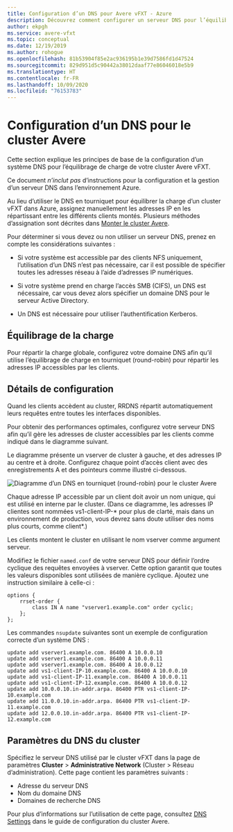 ```yaml
---
title: Configuration d’un DNS pour Avere vFXT - Azure
description: Découvrez comment configurer un serveur DNS pour l’équilibrage de charge en tourniquet (round-robin) avec Avere vFXT pour Azure
author: ekpgh
ms.service: avere-vfxt
ms.topic: conceptual
ms.date: 12/19/2019
ms.author: rohogue
ms.openlocfilehash: 81b53904f85e2ac936195b1e39d7586fd1d47524
ms.sourcegitcommit: 829d951d5c90442a38012daaf77e86046018e5b9
ms.translationtype: HT
ms.contentlocale: fr-FR
ms.lasthandoff: 10/09/2020
ms.locfileid: "76153783"
---
```

# <a name="avere-cluster-dns-configuration"></a>Configuration d’un DNS pour le cluster Avere

Cette section explique les principes de base de la configuration d’un système DNS pour l’équilibrage de charge de votre cluster Avere vFXT.

Ce document *n’inclut pas* d’instructions pour la configuration et la gestion d’un serveur DNS dans l’environnement Azure.

Au lieu d’utiliser le DNS en tourniquet pour équilibrer la charge d’un cluster vFXT dans Azure, assignez manuellement les adresses IP en les répartissant entre les différents clients montés. Plusieurs méthodes d’assignation sont décrites dans [Monter le cluster Avere](avere-vfxt-mount-clients.md).

Pour déterminer si vous devez ou non utiliser un serveur DNS, prenez en compte les considérations suivantes :

* Si votre système est accessible par des clients NFS uniquement, l’utilisation d’un DNS n’est pas nécessaire, car il est possible de spécifier toutes les adresses réseau à l’aide d’adresses IP numériques.

* Si votre système prend en charge l’accès SMB (CIFS), un DNS est nécessaire, car vous devez alors spécifier un domaine DNS pour le serveur Active Directory.

* Un DNS est nécessaire pour utiliser l’authentification Kerberos.

## <a name="load-balancing"></a>Équilibrage de la charge

Pour répartir la charge globale, configurez votre domaine DNS afin qu’il utilise l’équilibrage de charge en tourniquet (round-robin) pour répartir les adresses IP accessibles par les clients.

## <a name="configuration-details"></a>Détails de configuration

Quand les clients accèdent au cluster, RRDNS répartit automatiquement leurs requêtes entre toutes les interfaces disponibles.

Pour obtenir des performances optimales, configurez votre serveur DNS afin qu’il gère les adresses de cluster accessibles par les clients comme indiqué dans le diagramme suivant.

Le diagramme présente un vserver de cluster à gauche, et des adresses IP au centre et à droite. Configurez chaque point d’accès client avec des enregistrements A et des pointeurs comme illustré ci-dessous.

![Diagramme d’un DNS en tourniquet (round-robin) pour le cluster Avere](media/avere-vfxt-rrdns-diagram.png)
<!--- separate text description file provided  [diagram text description](avere-vfxt-rrdns-alt-text.md) -->

Chaque adresse IP accessible par un client doit avoir un nom unique, qui est utilisé en interne par le cluster. (Dans ce diagramme, les adresses IP clientes sont nommées vs1-client-IP-* pour plus de clarté, mais dans un environnement de production, vous devrez sans doute utiliser des noms plus courts, comme client*.)

Les clients montent le cluster en utilisant le nom vserver comme argument serveur.

Modifiez le fichier ``named.conf`` de votre serveur DNS pour définir l’ordre cyclique des requêtes envoyées à vserver. Cette option garantit que toutes les valeurs disponibles sont utilisées de manière cyclique. Ajoutez une instruction similaire à celle-ci :

```
options {
    rrset-order {
        class IN A name "vserver1.example.com" order cyclic;
    };
};
```

Les commandes ``nsupdate`` suivantes sont un exemple de configuration correcte d’un système DNS :

```
update add vserver1.example.com. 86400 A 10.0.0.10
update add vserver1.example.com. 86400 A 10.0.0.11
update add vserver1.example.com. 86400 A 10.0.0.12
update add vs1-client-IP-10.example.com. 86400 A 10.0.0.10
update add vs1-client-IP-11.example.com. 86400 A 10.0.0.11
update add vs1-client-IP-12.example.com. 86400 A 10.0.0.12
update add 10.0.0.10.in-addr.arpa. 86400 PTR vs1-client-IP-10.example.com
update add 11.0.0.10.in-addr.arpa. 86400 PTR vs1-client-IP-11.example.com
update add 12.0.0.10.in-addr.arpa. 86400 PTR vs1-client-IP-12.example.com
```

## <a name="cluster-dns-settings"></a>Paramètres du DNS du cluster

Spécifiez le serveur DNS utilisé par le cluster vFXT dans la page de paramètres **Cluster** > **Administrative Network** (Cluster > Réseau d’administration). Cette page contient les paramètres suivants :

* Adresse du serveur DNS
* Nom du domaine DNS
* Domaines de recherche DNS

Pour plus d’informations sur l’utilisation de cette page, consultez [DNS Settings](<https://azure.github.io/Avere/legacy/ops_guide/4_7/html/gui_admin_network.html#gui-dns>) dans le guide de configuration du cluster Avere.
